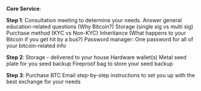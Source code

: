 **Core Service**: 

**Step 1**: Consultation meeting to determine your needs. 
Answer general education-related questions (Why Bitcoin?)
Storage (single sig vs multi sig)
Purchase method (KYC vs Non-KYC)
Inheritance (What happens to your Bitcoin if you get hit by a bus?)
Password manager: One password for all of your bitcoin-related info

**Step 2**: Storage - delivered to your house
Hardware wallet(s)
Metal seed plate for you seed backup
Fireproof bag to store your seed backup

**Step 3**: Purchase BTC
Email step-by-step instructions to set you up with the best exchange for your needs
